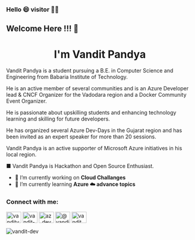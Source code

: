 ### Hello :smile: visitor :raising_hand_man:

## Welcome Here !!! :clinking_glasses:

<!--
**Vandit-dev/Vandit-dev** is a ✨ _special_ ✨ repository because its `README.md` (this file) appears on your GitHub profile.

Here are some ideas to get you started:

- 🔭 I’m currently working on ...
- 🌱 I’m currently learning ...
- 👯 I’m looking to collaborate on ...
- 🤔 I’m looking for help with ...
- 💬 Ask me about ...
- 📫 How to reach me: ...
- 😄 Pronouns: ...
- ⚡ Fun fact: ...
-->

<h1 align="center">I'm Vandit Pandya</h1>
<!--<h3 align="center">I am cse pre-final year student apart from this I am Az-Dev Lead, Microsoft Learn Student Ambassador, and Docker Community Event Organizer 🙌🏼. Learning and exploring new technologies as well as community 😀.</h3>-->

<!-- Hello Visitors🤠 , --->

Vandit Pandya is a student pursuing a B.E. in Computer Science and Engineering from Babaria Institute of Technology. 

He is an active member of several communities and is an Azure Developer lead & CNCF Organizer for the Vadodara region and a Docker Community Event Organizer. 

He is passionate about upskilling students and enhancing technology learning and skilling for future developers. 

He has organized several Azure Dev-Days in the Gujarat region and has been invited as an expert speaker for more than 20 sessions.

 Vandit Pandya is an active supporter of Microsoft Azure initiatives in his local region.

<!---■  I have a good knowledge of Azure Cloud technology, Java and currently learning Web-Development and some advanced topic of Azure.

■ I love to share my knowledge in the community and help people to "Get started with journey of cloud computing!!"

  - I am getting involved in the community form for more than the last 2+ years.
    - For the community, I frequently organize Azure DevDay an initiative of Reskilll and Azure Developer Community, supported by Microsoft Azure.--->

■ Vandit Pandya is Hackathon and Open Source Enthusiast.
 

- 🔭 I’m currently working on **Cloud Challanges**
- 🌱 I’m currently learning **Azure ☁️ advance topics**



<h3 align="left">Connect with me:</h3>
<p align="left">

<a href="https://twitter.com/vanditvpandya" target="blank"><img align="center" src="https://raw.githubusercontent.com/rahuldkjain/github-profile-readme-generator/master/src/images/icons/Social/twitter.svg" alt="vanditvpandya" height="30" width="40" /></a>
<a href="https://linkedin.com/in/vandit-pandya-/" target="blank"><img align="center" src="https://raw.githubusercontent.com/rahuldkjain/github-profile-readme-generator/master/src/images/icons/Social/linked-in-alt.svg" alt="vandit-pandya-/" height="30" width="40" /></a>
<a href="https://instagram.com/az_dev" target="blank"><img align="center" src="https://raw.githubusercontent.com/rahuldkjain/github-profile-readme-generator/master/src/images/icons/Social/instagram.svg" alt="az_dev" height="30" width="40" /></a>
<a href="https://hashnode.com/@vandittech" target="blank"><img align="center" src="https://raw.githubusercontent.com/rahuldkjain/github-profile-readme-generator/master/src/images/icons/Social/hashnode.svg" alt="@vandittech" height="30" width="40" /></a>
 <a href="https://dev.to/vandit" target="blank"><img align="center" src="https://raw.githubusercontent.com/rahuldkjain/github-profile-readme-generator/master/src/images/icons/Social/devto.svg" alt="vandit" height="30" width="40" /></a>
  
 <!--<a href="https://twitter.com/Vanditvpandya" target="_blank">
    <img src="https://img.shields.io/twitter/follow/Vanditvpandya?&logo=twitter" alt="Vanditvpandya">
  </a>
</p>-->



<p align="left"> <img src="https://komarev.com/ghpvc/?username=vandit-dev&label=Profile%20views&color=0e75b6&style=flat" alt="vandit-dev" /> </p>
